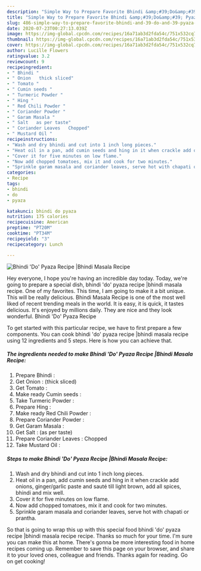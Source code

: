 ```yaml
---
description: "Simple Way to Prepare Favorite Bhindi &amp;#39;Do&amp;#39; Pyaza Recipe |Bhindi Masala Recipe"
title: "Simple Way to Prepare Favorite Bhindi &amp;#39;Do&amp;#39; Pyaza Recipe |Bhindi Masala Recipe"
slug: 486-simple-way-to-prepare-favorite-bhindi-and-39-do-and-39-pyaza-recipe-bhindi-masala-recipe
date: 2020-07-23T00:27:13.039Z
image: https://img-global.cpcdn.com/recipes/16a71ab3d2fda54c/751x532cq70/bhindi-do-pyaza-recipe-bhindi-masala-recipe-recipe-main-photo.jpg
thumbnail: https://img-global.cpcdn.com/recipes/16a71ab3d2fda54c/751x532cq70/bhindi-do-pyaza-recipe-bhindi-masala-recipe-recipe-main-photo.jpg
cover: https://img-global.cpcdn.com/recipes/16a71ab3d2fda54c/751x532cq70/bhindi-do-pyaza-recipe-bhindi-masala-recipe-recipe-main-photo.jpg
author: Lucille Flowers
ratingvalue: 3.2
reviewcount: 9
recipeingredient:
- " Bhindi "
- " Onion   thick sliced"
- " Tomato "
- " Cumin seeds "
- " Turmeric Powder "
- " Hing "
- " Red Chili Powder "
- " Coriander Powder "
- " Garam Masala "
- " Salt   as per taste"
- " Coriander Leaves   Chopped"
- " Mustard Oil "
recipeinstructions:
- "Wash and dry bhindi and cut into 1 inch long pieces."
- "Heat oil in a pan, add cumin seeds and hing in it when crackle add onions, ginger/garlic paste and sauté till light brown, add all spices, bhindi and mix well."
- "Cover it for five minutes on low flame."
- "Now add chopped tomatoes, mix it and cook for two minutes."
- "Sprinkle garam masala and coriander leaves, serve hot with chapati or prantha."
categories:
- Recipe
tags:
- bhindi
- do
- pyaza

katakunci: bhindi do pyaza 
nutrition: 175 calories
recipecuisine: American
preptime: "PT20M"
cooktime: "PT34M"
recipeyield: "3"
recipecategory: Lunch

---
```



![Bhindi &#39;Do&#39; Pyaza Recipe |Bhindi Masala Recipe](https://img-global.cpcdn.com/recipes/16a71ab3d2fda54c/751x532cq70/bhindi-do-pyaza-recipe-bhindi-masala-recipe-recipe-main-photo.jpg)

Hey everyone, I hope you're having an incredible day today. Today, we're going to prepare a special dish, bhindi &#39;do&#39; pyaza recipe |bhindi masala recipe. One of my favorites. This time, I am going to make it a bit unique. This will be really delicious.
Bhindi Masala Recipe is one of the most well liked of recent trending meals in the world. It is easy, it is quick, it tastes delicious. It's enjoyed by millions daily. They are nice and they look wonderful. Bhindi &#39;Do&#39; Pyaza Recipe 




To get started with this particular recipe, we have to first prepare a few components. You can cook bhindi &#39;do&#39; pyaza recipe |bhindi masala recipe using 12 ingredients and 5 steps. Here is how you can achieve that.

<!--inarticleads1-->

##### The ingredients needed to make Bhindi &#39;Do&#39; Pyaza Recipe |Bhindi Masala Recipe:

1. Prepare  Bhindi :
1. Get  Onion :  (thick sliced)
1. Get  Tomato :
1. Make ready  Cumin seeds :
1. Take  Turmeric Powder :
1. Prepare  Hing :
1. Make ready  Red Chili Powder :
1. Prepare  Coriander Powder :
1. Get  Garam Masala :
1. Get  Salt :  (as per taste)
1. Prepare  Coriander Leaves :  Chopped
1. Take  Mustard Oil :




<!--inarticleads2-->

##### Steps to make Bhindi &#39;Do&#39; Pyaza Recipe |Bhindi Masala Recipe:

1. Wash and dry bhindi and cut into 1 inch long pieces.
1. Heat oil in a pan, add cumin seeds and hing in it when crackle add onions, ginger/garlic paste and sauté till light brown, add all spices, bhindi and mix well.
1. Cover it for five minutes on low flame.
1. Now add chopped tomatoes, mix it and cook for two minutes.
1. Sprinkle garam masala and coriander leaves, serve hot with chapati or prantha.




So that is going to wrap this up with this special food bhindi &#39;do&#39; pyaza recipe |bhindi masala recipe recipe. Thanks so much for your time. I'm sure you can make this at home. There's gonna be more interesting food in home recipes coming up. Remember to save this page on your browser, and share it to your loved ones, colleague and friends. Thanks again for reading. Go on get cooking!

